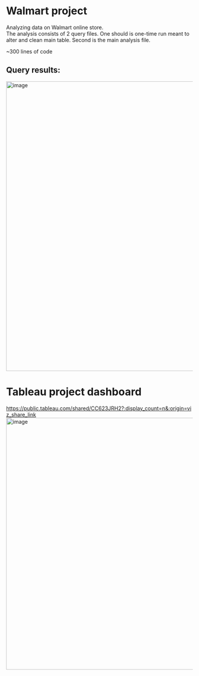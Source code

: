# Walmart project   
Analyzing data on Walmart online store.   
The analysis consists of 2 query files. One should is one-time run meant to alter and clean main table. Second is the main analysis file.  

~300 lines of code


## Query results:   
<img width="781" alt="image" src="https://github.com/paci00/sql_portfolio/assets/153626884/097af686-0aad-476c-afa5-b985dd3a3c18">


# Tableau project dashboard
https://public.tableau.com/shared/CC623JRH2?:display_count=n&:origin=viz_share_link   
<img width="679" alt="image" src="https://github.com/paci00/sql_portfolio/assets/153626884/d5126793-d03d-4010-8ca5-cb09a2a30cd3">


